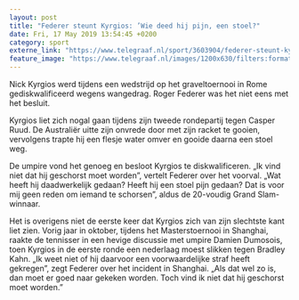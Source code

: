```yaml
---
layout: post
title: "Federer steunt Kyrgios: ’Wie deed hij pijn, een stoel?"
date: Fri, 17 May 2019 13:54:45 +0200
category: sport
externe_link: "https://www.telegraaf.nl/sport/3603904/federer-steunt-kyrgios-wie-deed-hij-pijn-een-stoel"
feature_image: "https://www.telegraaf.nl/images/1200x630/filters:format(jpeg):quality(80)/cdn-kiosk-api.telegraaf.nl/903118aa-789a-11e9-bad2-02d1dbdc35d1.jpg"
---
```


<p class="intro">Nick Kyrgios werd tijdens een wedstrijd op het graveltoernooi in Rome gediskwalificeerd wegens wangedrag. Roger Federer was het niet eens met het besluit.</p> <p>Kyrgios liet zich nogal gaan tijdens zijn tweede rondepartij tegen Casper Ruud. De Australiër uitte zijn onvrede door met zijn racket te gooien, vervolgens trapte hij een flesje water omver en gooide daarna een stoel weg.</p><p>De umpire vond het genoeg en besloot Kyrgios te diskwalificeren. „Ik vind niet dat hij geschorst moet worden”, vertelt Federer over het voorval. „Wat heeft hij daadwerkelijk gedaan? Heeft hij een stoel pijn gedaan? Dat is voor mij geen reden om iemand te schorsen”, aldus de 20-voudig Grand Slam-winnaar.</p><p>Het is overigens niet de eerste keer dat Kyrgios zich van zijn slechtste kant liet zien. Vorig jaar in oktober, tijdens het Masterstoernooi in Shanghai, raakte de tennisser in een hevige discussie met umpire Damien Dumosois, toen Kyrgios in de eerste ronde een nederlaag moest slikken tegen Bradley Kahn. „Ik weet niet of hij daarvoor een voorwaardelijke straf heeft gekregen”, zegt Federer over het incident in Shanghai. „Als dat wel zo is, dan moet er goed naar gekeken worden. Toch vind ik niet dat hij geschorst moet worden.”</p>

